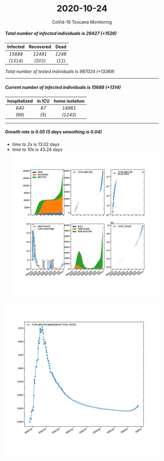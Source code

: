 <div align='center'>

# 2020-10-24
CoVid-19 Toscana Monitoring
</div>

##### Total number of infected individuals is 29427 (+1526)
Infected | Recovered | Dead
:---: | :---: | :---:
*15688* | *12491* | *1248*
*(1314*) | *(201*) | (*11*)

*Total number of tested individuals is 987024 (+13369)*
***
##### Current number of infected individuals is 15688 (+1314)
hospitalized | in ICU | home isolation
:---: | :---: | :---:
*640* |*87* |*14961*
*(66*) |*(5*) |*(1243*)
***
##### Growth rate is 0.05 (5 days smoothing is 0.04)
- *time to 2x* is 13.02 days
- *time to 10x* is 43.24 days
![stats][stats]

![infected_normalized][infected_normalized]

[stats]: stats_Toscana.png
[infected_normalized]: infected_normalized_Toscana.png
